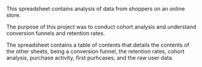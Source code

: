 This spreadsheet contains analysis of data from shoppers on an online store. 

The purpose of this project was to conduct cohort analysis and understand conversion funnels and retention rates. 

The spreadsheet contains a table of contents that details the contents of the other sheets, being a conversion funnel, the retention rates, cohort analysis, purchase activity, first purhcases, and the raw user data.
